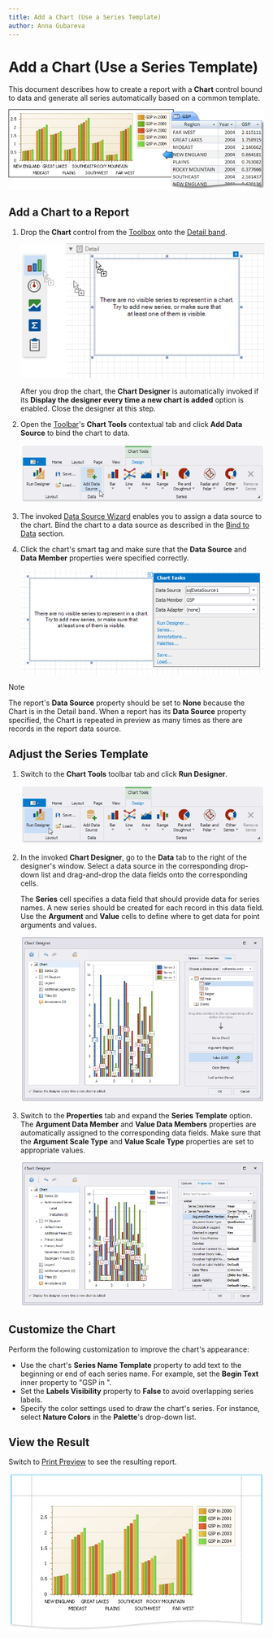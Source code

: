 ```yaml
---
title: Add a Chart (Use a Series Template)
author: Anna Gubareva
---
```


# Add a Chart (Use a Series Template)

This document describes how to create a report with a **Chart** control bound to data and generate all series automatically based on a common template.

![](../../../../../images/eurd-win-chart-auto-created-series-example.png)

## Add a Chart to a Report

1. Drop the **Chart** control from the [Toolbox](../../report-designer-tools/toolbox.md) onto the [Detail band](../../introduction-to-banded-reports.md).

    ![](../../../../../images/eurd-win-chart-add-to-report.png)


    After you drop the chart, the **Chart Designer** is automatically invoked if its **Display the designer every time a new chart is added** option is enabled. Close the designer at this step.

2. Open the [Toolbar](../../report-designer-tools/toolbar.md)'s **Chart Tools** contextual tab and click **Add Data Source** to bind the chart to data. 

    ![](../../../../../images/eurd-win-chart-add-data-source-button.png)


3. The invoked [Data Source Wizard](../../report-designer-tools/data-source-wizard.md) enables you to assign a data source to the chart. Bind the chart to a data source as described in the [Bind to Data](../../bind-to-data.md) section.

4. Click the chart's smart tag and make sure that the **Data Source** and **Data Member** properties were specified correctly.
	
	![](../../../../../images/eurd-win-chart-auto-created-series-data-source.png)


> [!NOTE]
> The report's **Data Source** property should be set to **None** because the Chart is in the Detail band. When a report has its **Data Source** property specified, the Chart is repeated in preview as many times as there are records in the report data source.


## Adjust the Series Template

1. Switch to the **Chart Tools** toolbar tab and click **Run Designer**.

    ![](../../../../../images/eurd-win-chart-run-designer-button.png)

2. In the invoked **Chart Designer**, go to the **Data** tab to the right of the designer's window. Select a data source in the corresponding drop-down list and drag-and-drop the data fields onto the corresponding cells.
	
	The **Series** cell specifies a data field that should provide data for series names. A new series should be created for each record in this data field. Use the **Argument** and **Value** cells to define where to get data for point arguments and values.

    ![](../../../../../images/eurd-win-chart-auto-created-series-data-settings.png)

3. Switch to the **Properties** tab and expand the **Series Template** option. The **Argument Data Member** and **Value Data Members** properties are automatically assigned to the corresponding data fields. Make sure that the **Argument Scale Type** and **Value Scale Type** properties are set to appropriate values.

    ![](../../../../../images/eurd-win-chart-auto-created-series-properties.png)

## Customize the Chart
Perform the following customization to improve the chart's appearance:

* Use the chart's **Series Name Template** property to add text to the beginning or end of each series name. For example, set the **Begin Text** inner property to "GSP in ".
* Set the **Labels Visibility** property to **False** to avoid overlapping series labels. 
* Specify the color settings used to draw the chart's series. For instance, select **Nature Colors** in the **Palette**'s drop-down list.

## View the Result
Switch to [Print Preview](../../preview-print-and-export-reports.md) to see the resulting report.

![](../../../../../images/eurd-win-chart-auto-created-series-result.png)
